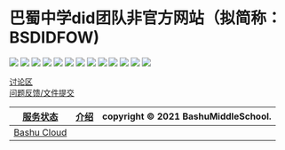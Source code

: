 # 巴蜀中学did团队非官方网站（拟简称：BSDIDFOW)
[![](https://img.shields.io/badge/-首页-333233?style=for-the-badge)](https://bashumiddleschool.github.io/2021Did/)
![](https://img.shields.io/badge/--333233?style=for-the-badge)
![](https://img.shields.io/badge/--333233?style=for-the-badge)
[![](https://img.shields.io/badge/-下载-333233?style=for-the-badge)](https://bashumiddleschool.github.io/2021Did/download)
![](https://img.shields.io/badge/--333233?style=for-the-badge)
![](https://img.shields.io/badge/--333233?style=for-the-badge)
[![](https://img.shields.io/badge/-%E4%B8%8A%E4%BC%A0-333233?style=for-the-badge)](https://bashumiddleschool.github.io/2021Did/upload)
![](https://img.shields.io/badge/--333233?style=for-the-badge)
![](https://img.shields.io/badge/--333233?style=for-the-badge)
[![](https://img.shields.io/badge/-Bashu%20Cloud-333233?style=for-the-badge)](https://bashumiddleschool.github.io/2021Did/bscloud/index)
![](https://img.shields.io/badge/--333233?style=for-the-badge)
![](https://img.shields.io/badge/--333233?style=for-the-badge)
[![](https://img.shields.io/badge/-%E6%94%AF%E6%8C%81-333233?style=for-the-badge)](https://bashumiddleschool.github.io/2021Did/support)    
    
[讨论区](https://github.com/BashuMiddleSchool/2021Did/discussions)   
[问题反馈/文件提交](https://github.com/BashuMiddleSchool/2021Did/issues/new)


| [服务状态](https://bashumiddleschool.github.io/2021Did/status) | [介绍](https://bashumiddleschool.github.io/2021Did/intro) | copyright © 2021 BashuMiddleSchool. |
| :------: | :--------: | :---------: |
| [Bashu Cloud](https://bashumiddleschool.github.io/2021Did/bscloud/index) | | |

